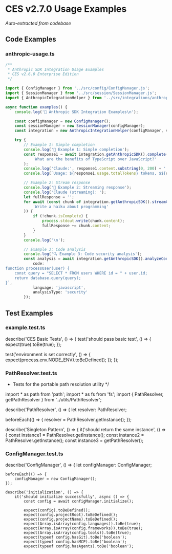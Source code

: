 # CES v2.7.0 Usage Examples

*Auto-extracted from codebase*

## Code Examples


### anthropic-usage.ts

```typescript
/**
 * Anthropic SDK Integration Usage Examples
 * CES v2.6.0 Enterprise Edition
 */

import { ConfigManager } from '../src/config/ConfigManager.js';
import { SessionManager } from '../src/session/SessionManager.js';
import { AnthropicIntegrationHelper } from '../src/integrations/anthropic/AnthropicIntegrationHelper.js';

async function examples() {
    console.log('🤖 Anthropic SDK Integration Examples\n');

    const configManager = new ConfigManager();
    const sessionManager = new SessionManager(configManager);
    const integration = new AnthropicIntegrationHelper(configManager, sessionManager);

    try {
        // Example 1: Simple completion
        console.log('📝 Example 1: Simple completion');
        const response1 = await integration.getAnthropicSDK().complete(
            'What are the benefits of TypeScript over JavaScript?'
        );
        console.log('Claude:', response1.content.substring(0, 200) + '...');
        console.log(`Usage: ${response1.usage.totalTokens} tokens, $${response1.usage.cost}\n`);

        // Example 2: Stream response
        console.log('🌊 Example 2: Streaming response');
        console.log('Claude (streaming): ');
        let fullResponse = '';
        for await (const chunk of integration.getAnthropicSDK().streamComplete(
            'Write a haiku about programming'
        )) {
            if (!chunk.isComplete) {
                process.stdout.write(chunk.content);
                fullResponse += chunk.content;
            }
        }
        console.log('\n');

        // Example 3: Code analysis
        console.log('🔍 Example 3: Code security analysis');
        const analysis = await integration.getAnthropicSDK().analyzeCode({
            code: `
function processUser(user) {
    const query = "SELECT * FROM users WHERE id = " + user.id;
    return database.query(query);
}`,
            language: 'javascript',
            analysisType: 'security'
        });
```

## Test Examples


### example.test.ts

describe('CES Basic Tests', () => {
  test('should pass basic test', () => {
    expect(true).toBe(true);
  });
  
  test('environment is set correctly', () => {
    expect(process.env.NODE_ENV).toBeDefined();
  });
});

### PathResolver.test.ts

 * Tests for the portable path resolution utility
 */

import * as path from 'path';
import * as fs from 'fs';
import { PathResolver, getPathResolver } from '../utils/PathResolver';

describe('PathResolver', () => {
  let resolver: PathResolver;

  beforeEach(() => {
    resolver = PathResolver.getInstance();
  });

  describe('Singleton Pattern', () => {
    it('should return the same instance', () => {
      const instance1 = PathResolver.getInstance();
      const instance2 = PathResolver.getInstance();
      const instance3 = getPathResolver();
      

### ConfigManager.test.ts

describe('ConfigManager', () => {
    let configManager: ConfigManager;

    beforeEach(() => {
        configManager = new ConfigManager();
    });

    describe('initialization', () => {
        it('should initialize successfully', async () => {
            const config = await configManager.initialize();
            
            expect(config).toBeDefined();
            expect(config.projectRoot).toBeDefined();
            expect(config.projectName).toBeDefined();
            expect(Array.isArray(config.languages)).toBe(true);
            expect(Array.isArray(config.frameworks)).toBe(true);
            expect(Array.isArray(config.tools)).toBe(true);
            expect(typeof config.hasGit).toBe('boolean');
            expect(typeof config.hasMCP).toBe('boolean');
            expect(typeof config.hasAgents).toBe('boolean');
